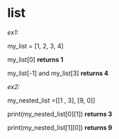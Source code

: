 # list

_ex1:_

my_list = [1, 2, 3, 4]

my_list[0] **returns 1**

my_list[-1] and my_list[3] **returns 4**

_ex2:_

my_nested_list =[[1 , 3], [9, 0]]

print(my_nested_list[0][1]) **returns 3**

print(my_nested_list[1][0]) **returns 9**
